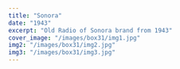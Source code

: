```yaml
---
title: "Sonora"
date: "1943"
excerpt: "Old Radio of Sonora brand from 1943"
cover_image: "/images/box31/img1.jpg"
img2: "/images/box31/img2.jpg"
img3: "/images/box31/img3.jpg"
---
```

